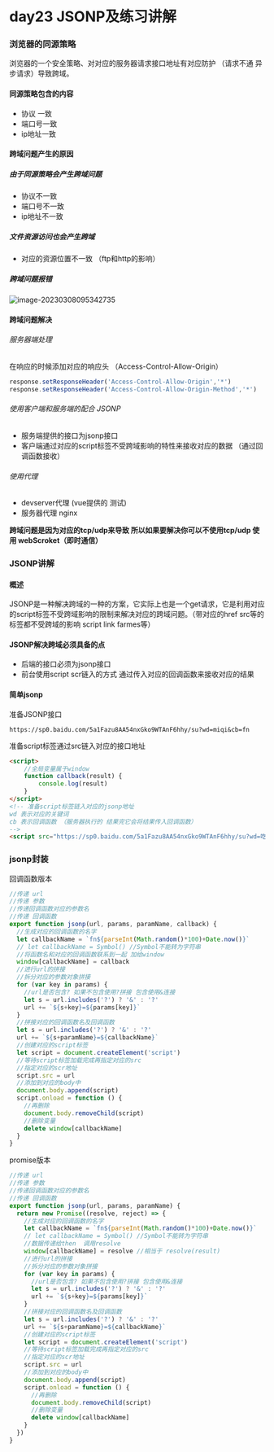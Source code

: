 # day23 JSONP及练习讲解

### 浏览器的同源策略

浏览器的一个安全策略、对对应的服务器请求接口地址有对应防护 （请求不通 异步请求）导致跨域。

#### 同源策略包含的内容

- 协议 一致
- 端口号一致
- ip地址一致

#### 跨域问题产生的原因

##### 由于同源策略会产生跨域问题

- 协议不一致
- 端口号不一致
- ip地址不一致

##### 文件资源访问也会产生跨域

- 对应的资源位置不一致 （ftp和http的影响）

##### 跨域问题报错

![image-20230308095342735](C:\Users\29769\AppData\Roaming\Typora\typora-user-images\image-20230308095342735.png)

#### 跨域问题解决

###### 服务器端处理 

在响应的时候添加对应的响应头 （Access-Control-Allow-Origin）

```js
response.setResponseHeader('Access-Control-Allow-Origin','*')
response.setResponseHeader('Access-Control-Allow-Origin-Method','*')
```

###### 使用客户端和服务端的配合 JSONP

- 服务端提供的接口为jsonp接口
- 客户端通过对应的script标签不受跨域影响的特性来接收对应的数据 （通过回调函数接收）

###### 使用代理

- devserver代理 (vue提供的 测试)
- 服务器代理  nginx

**跨域问题是因为对应的tcp/udp来导致 所以如果要解决你可以不使用tcp/udp 使用 webScroket（即时通信）**

### JSONP讲解

#### 概述

JSONP是一种解决跨域的一种的方案，它实际上也是一个get请求，它是利用对应的script标签不受跨域影响的限制来解决对应的跨域问题。（带对应的href src等的标签都不受跨域的影响 script link  farmes等）

#### JSONP解决跨域必须具备的点

- 后端的接口必须为jsonp接口
- 前台使用script scr链入的方式 通过传入对应的回调函数来接收对应的结果

#### 简单jsonp

准备JSONP接口

```text
https://sp0.baidu.com/5a1Fazu8AA54nxGko9WTAnF6hhy/su?wd=miqi&cb=fn
```

准备script标签通过src链入对应的接口地址

```html
<script>
    //全局变量属于window
    function callback(result) {
        console.log(result)
    }
</script>
<!-- 准备script标签链入对应的jsonp地址
wd 表示对应的关键词
cb 表示回调函数 （服务器执行的 结果完它会将结果传入回调函数）
-->
<script src="https://sp0.baidu.com/5a1Fazu8AA54nxGko9WTAnF6hhy/su?wd=吃饭&cb=callback"></script>
```

### jsonp封装

回调函数版本

```js
//传递 url 
//传递 参数
//传递回调函数对应的参数名 
//传递 回调函数
export function jsonp(url, params, paramName, callback) {
  //生成对应的回调函数的名字
  let callbackName = `fn${parseInt(Math.random()*100)+Date.now()}`
  // let callbackName = Symbol() //Symbol不能转为字符串
  //将函数名和对应的回调函数联系到一起 加给window
  window[callbackName] = callback
  //进行url的拼接
  //拆分对应的参数对象拼接
  for (var key in params) {
    //url是否包含? 如果不包含使用?拼接 包含使用&连接
    let s = url.includes('?') ? '&' : '?'
    url += `${s+key}=${params[key]}`
  }
  //拼接对应的回调函数名及回调函数
  let s = url.includes('?') ? '&' : '?'
  url += `${s+paramName}=${callbackName}`
  //创建对应的script标签
  let script = document.createElement('script')
  //等待script标签加载完成再指定对应的src
  //指定对应的scr地址
  script.src = url
  //添加到对应的body中
  document.body.append(script)
  script.onload = function () {
    //再删除
    document.body.removeChild(script)
    //删除变量
    delete window[callbackName]
  }
}
```

promise版本

```js
//传递 url 
//传递 参数
//传递回调函数对应的参数名 
//传递 回调函数
export function jsonp(url, params, paramName) {
  return new Promise((resolve, reject) => {
    //生成对应的回调函数的名字
    let callbackName = `fn${parseInt(Math.random()*100)+Date.now()}`
    // let callbackName = Symbol() //Symbol不能转为字符串
    //数据传递给then  调用resolve
    window[callbackName] = resolve //相当于 resolve(result)
    //进行url的拼接
    //拆分对应的参数对象拼接
    for (var key in params) {
      //url是否包含? 如果不包含使用?拼接 包含使用&连接
      let s = url.includes('?') ? '&' : '?'
      url += `${s+key}=${params[key]}`
    }
    //拼接对应的回调函数名及回调函数
    let s = url.includes('?') ? '&' : '?'
    url += `${s+paramName}=${callbackName}`
    //创建对应的script标签
    let script = document.createElement('script')
    //等待script标签加载完成再指定对应的src
    //指定对应的scr地址
    script.src = url
    //添加到对应的body中
    document.body.append(script)
    script.onload = function () {
      //再删除
      document.body.removeChild(script)
      //删除变量
      delete window[callbackName]
    }
  })
}
```

